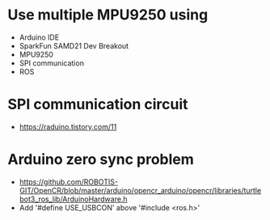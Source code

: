 # Use multiple MPU9250 using
- Arduino IDE
- SparkFun SAMD21 Dev Breakout
- MPU9250
- SPI communication
- ROS

# SPI communication circuit
- https://raduino.tistory.com/11

# Arduino zero sync problem
- https://github.com/ROBOTIS-GIT/OpenCR/blob/master/arduino/opencr_arduino/opencr/libraries/turtlebot3_ros_lib/ArduinoHardware.h
- Add '#define USE_USBCON' above '#include <ros.h>'
